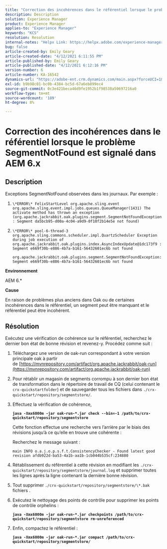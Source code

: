 ```yaml
---
title: "Correction des incohérences dans le référentiel lorsque le problème SegmentNotFound est signalé dans AEM 6.x"
description: Description
solution: Experience Manager
product: Experience Manager
applies-to: "Experience Manager"
keywords: "KCS"
resolution: Resolution
internal-notes: "Helpx Link: https://helpx.adobe.com/experience-manager/kb/fix-inconsistencies-in-the-repository-when-segmentnotfound-issue.html"
bug: false
article-created-by: Emily Geary
article-created-date: "4/12/2021 6:11:55 PM"
article-published-by: Emily Geary
article-published-date: "4/12/2021 6:12:16 PM"
version-number: 6
article-number: KA-16542
dynamics-url: "https://adobe-ent.crm.dynamics.com/main.aspx?forceUCI=1&pagetype=entityrecord&etn=knowledgearticle&id=18318d8e-ba9b-eb11-b1ac-000d3a3680d8"
exl-id: b9b98c01-bc0b-4384-bc5d-67a6eb899ec4
source-git-commit: 0c3e421beca46d9fe1952b1f98538a50697216a0
workflow-type: tm+mt
source-wordcount: '189'
ht-degree: 8%

---
```


# Correction des incohérences dans le référentiel lorsque le problème SegmentNotFound est signalé dans AEM 6.x

## Description


Exceptions SegmentNotFound observées dans les journaux. Par exemple :

1. `\*ERROR\* FelixStartLevel org.apache.sling.event org.apache.sling.event.impl.jobs.queues.QueueManager(1431) The activate method has thrown an exception (org.apache.jackrabbit.oak.plugins.segment.SegmentNotFoundException: Segment da5bcb95-d00a-4c04-a9d9-0f10f2b14e5e not found)`
2. `\*ERROR\* pool-6-thread-3 org.apache.sling.commons.scheduler.impl.QuartzScheduler Exception during job execution of org.apache.jackrabbit.oak.plugins.index.AsyncIndexUpdate@1dc173f9 : Segment e669f30b-e886-4b7a-b161-56432601ec6b not found`

   `org.apache.jackrabbit.oak.plugins.segment.SegmentNotFoundException: Segment e669f30b-e886-4b7a-b161-56432601ec6b not found`


<b>Environnement</b>

AEM 6.\*

<b>Cause</b>

En raison de problèmes plus anciens dans Oak ou de certaines incohérences dans le référentiel, un segment peut être manquant et le référentiel peut être incohérent.


## Résolution


Exécutez une vérification de cohérence sur le référentiel, recherchez le dernier bon état de bonne révision et revenez-y. Procédez comme suit :

1. Téléchargez une version de oak-run correspondant à votre version principale oak à partir de [https://mvnrepository.com/artifact/org.apache.jackrabbit/oak-run](https://mvnrepository.com/artifact/org.apache.jackrabbit/oak-run)
2. Pour rétablir un magasin de segments corrompu à son dernier bon état de transformation dans le répertoire de travail de CQ (celui contenant le `crx-quickstartfolder`) et de sauvegarder tous les fichiers dans `./crx-quickstart/repository/segmentstore/`.
3. Effectuez la vérification de cohérence,

   <b>`java -Xmx6000m -jar oak-run-*.jar check --bin=-1 /path/to/crx-quickstart/repository/segmentstore`</b>



   Cette fonction effectue une recherche vers l’arrière par le biais des révisions jusqu’à ce qu’elle en trouve une cohérente :



   Recherchez le message suivant :

   `main INFO o.a.j.o.p.s.f.t.ConsistencyChecker - Found latest good revision afdb922d-ba53-4a1b-aa1b-1cb044b535cf:234880`


4. Rétablissement du référentiel à cette révision en modifiant les `./crx-quickstart/repository/segmentstore/journal.log` et supprimer toutes les lignes après la ligne contenant la dernière bonne révision.
5. Tout supprimer `./crx-quickstart/repository/segmentstore/\*.bak` fichiers .
6. Exécutez le nettoyage des points de contrôle pour supprimer les points de contrôle orphelins :

   <b>`java -Xmx6000m -jar oak-run-*.jar checkpoints /path/to/crx-quickstart/repository/segmentstore rm-unreferenced`</b>


7. Enfin, compactez le référentiel :

   <b>`java -Xmx6000m -jar oak-run-*.jar compact /path/to/crx-quickstart/repository/segmentstore/`</b>
